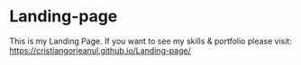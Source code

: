 # Landing-page
This is my Landing Page. If you want to see my skills & portfolio please visit: https://cristiangorjeanul.github.io/Landing-page/
